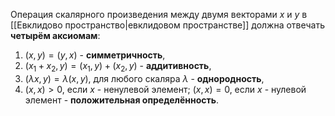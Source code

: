 Операция скалярного произведения между двумя векторами $x$ и $y$ в [[Евклидово пространство|евклидовом пространстве]] должна отвечать **четырём аксиомам**:
1. $(x,y)=(y,x)$ - **симметричность**,
2. $(x_1+x_2,y)=(x_1,y)+(x_2,y)$ - **аддитивность**,
3. $(\lambda x,y)=\lambda(x,y)$, для любого скаляра $\lambda$ - **однородность**,
4. $(x,x)>0$, если $x$ - ненулевой элемент; $(x,x)=0$, если $x$ - нулевой элемент - **положительная определённость**.
